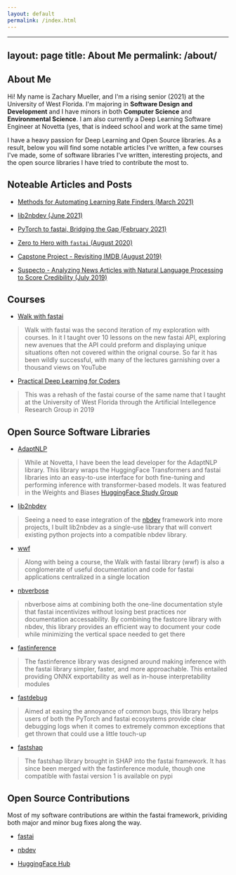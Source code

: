 ```yaml
---
layout: default
permalink: /index.html
---
```


---
layout: page
title: About Me
permalink: /about/
---

## About Me

Hi! My name is Zachary Mueller, and I'm a rising senior (2021) at the University of West Florida. I'm majoring in **Software Design and Development** and I have minors in both **Computer Science** and **Environmental Science**. I am also currently a Deep Learning Software Engineer at Novetta (yes, that is indeed school and work at the same time)

I have a heavy passion for Deep Learning and Open Source libraries. As a result, below you will find some notable articles I've written, a few courses I've made, some of software libraries I've written, interesting projects, and the open source libraries I have tried to contribute the most to.

## Noteable Articles and Posts

- [Methods for Automating Learning Rate Finders (March 2021)](https://www.novetta.com/2021/03/learning-rate/)

- [lib2nbdev (June 2021)](https://www.novetta.com/2021/06/lib2nbdev/)

- [PyTorch to fastai, Bridging the Gap (February 2021)](https://muellerzr.github.io/fastblog/2021/02/14/Pytorchtofastai.html)

- [Zero to Hero with `fastai` (August 2020)](https://muellerzr.github.io/fastblog/2020/08/21/beginner.html)

- [Capstone Project - Revisiting IMDB (August 2019)](https://muellerzr.github.io/NLP-Capstone/)

- [Suspecto - Analyzing News Articles with Natural Language Processing to Score Credibility (July 2019)](https://muellerzr.github.io/Suspecto/)

## Courses

- [Walk with fastai](https://walkwithfastai.com)
> Walk with fastai was the second iteration of my exploration with courses. In it I taught over 10 lessons on the new fastai API, exploring new avenues that the API could preform and displaying unique situations often not covered within the orignal course. So far it has been wildly successful, with many of the lectures garnishing over a thousand views on YouTube

- [Practical Deep Learning for Coders](https://github.com/muellerzr/Practical-Deep-Learning-for-Coders)
> This was a rehash of the fastai course of the same name that I taught at the University of West Florida through the Artificial Intellegence Research Group in 2019


## Open Source Software Libraries

- [AdaptNLP](https://novetta.github.io/adaptnlp)
> While at Novetta, I have been the lead developer for the AdaptNLP library. This library wraps the HuggingFace Transformers and fastai libraries into an easy-to-use interface for both fine-tuning and performing inference with transformer-based models. It was featured in the Weights and Biases [HuggingFace Study Group](https://www.youtube.com/watch?v=lt9DtxwUTtI)

- [lib2nbdev](https://novetta.github.io/lib2nbdev)
> Seeing a need to ease integration of the [nbdev](https://nbdev.fast.ai) framework into more projects, I built lib2nbdev as a single-use library that will convert existing python projects into a compatible nbdev library. 

- [wwf](https://walkwithfastai)
> Along with being a course, the Walk with fastai library (wwf) is also a conglomerate of useful documentation and code for fastai applications centralized in a single location

- [nbverbose](https://muellerzr.github.io/nbverbose)
> nbverbose aims at combining both the one-line documentation style that fastai incentivizes without losing best practices nor documentation accessability. By combining the fastcore library with nbdev, this library provides an efficient way to document your code while minimizing the vertical space needed to get there

- [fastinference](https://muellerzr.github.io/fastinference)
> The fastinference library was designed around making inference with the fastai library simpler, faster, and more approachable. This entailed providing ONNX exportability as well as in-house interpretability modules

- [fastdebug](https://muellerzr.github.io/fastdebug)
> Aimed at easing the annoyance of common bugs, this library helps users of both the PyTorch and fastai ecosystems provide clear debugging logs when it comes to extremely common exceptions that get thrown that could use a little touch-up

- [fastshap](https://github.com/muellerzr/fastshap)
> The fastshap library brought in SHAP into the fastai framework. It has since been merged with the fastinference module, though one compatible with fastai version 1 is available on pypi

## Open Source Contributions

Most of my software contributions are within the fastai framework, prividing both major and minor bug fixes along the way. 

- [fastai](https://github.com/fastai/fastai/pulls?q=is%3Apr+author%3Amuellerzr)

- [nbdev](https://github.com/fastai/nbdev/pulls?q=is%3Apr+author%3Amuellerzr)

- [HuggingFace Hub](https://github.com/huggingface/huggingface_hub/pulls?q=is%3Apr+author%3Amuellerzr)
